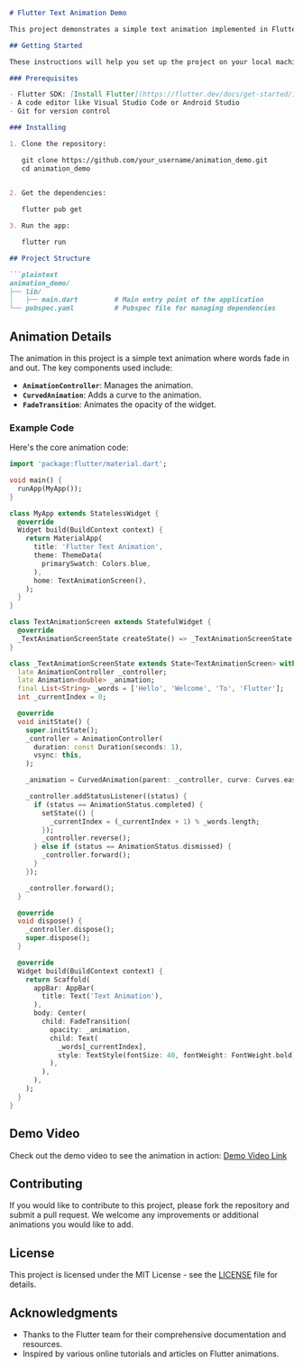 ```markdown
# Flutter Text Animation Demo

This project demonstrates a simple text animation implemented in Flutter. The animation shows a series of words that fade in and out, showcasing the use of `AnimationController`, `CurvedAnimation`, and `FadeTransition`.

## Getting Started

These instructions will help you set up the project on your local machine for development and testing purposes.

### Prerequisites

- Flutter SDK: [Install Flutter](https://flutter.dev/docs/get-started/install)
- A code editor like Visual Studio Code or Android Studio
- Git for version control

### Installing

1. Clone the repository:

   git clone https://github.com/your_username/animation_demo.git
   cd animation_demo
   

2. Get the dependencies:

   flutter pub get

3. Run the app:

   flutter run

## Project Structure

```plaintext
animation_demo/
├── lib/
│   ├── main.dart         # Main entry point of the application
└── pubspec.yaml          # Pubspec file for managing dependencies
```

## Animation Details

The animation in this project is a simple text animation where words fade in and out. The key components used include:

- **`AnimationController`**: Manages the animation.
- **`CurvedAnimation`**: Adds a curve to the animation.
- **`FadeTransition`**: Animates the opacity of the widget.

### Example Code

Here's the core animation code:

```dart
import 'package:flutter/material.dart';

void main() {
  runApp(MyApp());
}

class MyApp extends StatelessWidget {
  @override
  Widget build(BuildContext context) {
    return MaterialApp(
      title: 'Flutter Text Animation',
      theme: ThemeData(
        primarySwatch: Colors.blue,
      ),
      home: TextAnimationScreen(),
    );
  }
}

class TextAnimationScreen extends StatefulWidget {
  @override
  _TextAnimationScreenState createState() => _TextAnimationScreenState();
}

class _TextAnimationScreenState extends State<TextAnimationScreen> with SingleTickerProviderStateMixin {
  late AnimationController _controller;
  late Animation<double> _animation;
  final List<String> _words = ['Hello', 'Welcome', 'To', 'Flutter'];
  int _currentIndex = 0;

  @override
  void initState() {
    super.initState();
    _controller = AnimationController(
      duration: const Duration(seconds: 1),
      vsync: this,
    );

    _animation = CurvedAnimation(parent: _controller, curve: Curves.easeInOut);

    _controller.addStatusListener((status) {
      if (status == AnimationStatus.completed) {
        setState(() {
          _currentIndex = (_currentIndex + 1) % _words.length;
        });
        _controller.reverse();
      } else if (status == AnimationStatus.dismissed) {
        _controller.forward();
      }
    });

    _controller.forward();
  }

  @override
  void dispose() {
    _controller.dispose();
    super.dispose();
  }

  @override
  Widget build(BuildContext context) {
    return Scaffold(
      appBar: AppBar(
        title: Text('Text Animation'),
      ),
      body: Center(
        child: FadeTransition(
          opacity: _animation,
          child: Text(
            _words[_currentIndex],
            style: TextStyle(fontSize: 40, fontWeight: FontWeight.bold),
          ),
        ),
      ),
    );
  }
}
```

## Demo Video

Check out the demo video to see the animation in action: [Demo Video Link](https://drive.google.com/file/d/1zSU8AnPOZAVYfNFEvHKCOzWAGOsLecVi/view?usp=sharing)

## Contributing

If you would like to contribute to this project, please fork the repository and submit a pull request. We welcome any improvements or additional animations you would like to add.

## License

This project is licensed under the MIT License - see the [LICENSE](LICENSE) file for details.

## Acknowledgments

- Thanks to the Flutter team for their comprehensive documentation and resources.
- Inspired by various online tutorials and articles on Flutter animations.
```
